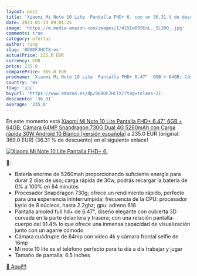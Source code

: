 ```yaml
---
layout: post
title: 'Xiaomi Mi Note 10 Lite  Pantalla FHD+ 6. con un 36.31 % de descuento'
date: 2021-01-14 09:01:25
image: 'https://m.media-amazon.com/images/I/415Ew895EnL._SL200_.jpg'
comments: true
category: ofertas
author: ring
slug: 'B08DFJHCTX-es'
actualPrice: 235.0 EUR
currency: EUR
price: 235.0
comparePrice: 369.0 EUR
prodname: 'Xiaomi Mi Note 10 Lite  Pantalla FHD+ 6.47"  6GB + 64GB; Cámara 64MP  Snapdragon 730G  Dual 4G  5260mAh con Carga rápida 30W  Android 10  Blanco [versión española]'
country: 'es'
flag: '🇪🇸'
buyurl: 'https://www.amazon.es/dp/B08DFJHCTX/?tag=tolees-21'
descuento: '36.31'
average: '235.0'
---
```


En este momento está [Xiaomi Mi Note 10 Lite  Pantalla FHD+ 6.47"  6GB + 64GB; Cámara 64MP  Snapdragon 730G  Dual 4G  5260mAh con Carga rápida 30W  Android 10  Blanco [versión española]](https://www.amazon.es/dp/B08DFJHCTX/?tag=tolees-21) a 235.0 EUR (original: 369.0 EUR) (36.31 %  de descuento) en el siguiente enlace!

[![Xiaomi Mi Note 10 Lite  Pantalla FHD+ 6.](https://m.media-amazon.com/images/I/415Ew895EnL._SL200_.jpg)](https://www.amazon.es/dp/B08DFJHCTX/?tag=tolees-21)

🔎:

- Batería enorme de 5260mah proporcionando suficiente energía para durar 2 días de uso; carga rápida de 30w, podrás recargar la batería de 0% a 100% en 64 minutos
- Procesador Snapdragon 730g; ofrece un rendimiento rápido, perfecto para una experiencia ininterrumpida; frecuencia de la CPU: procesador kyrio de 8 núcleos, hasta 2.2ghz; gpu: adreno 618
- Pantalla amoled full hd+ de 6.47", diseño elegante con cubierta 3D curvada en la parte delantera y trasera; con una relación pantalla-cuerpo del 91.4% lo que ofrece una inmensa capacidad de visualización junto con un agarre cómodo
- Cámara cuádruple de 64mp con vídeo 4k y cámara frontal selfie de 16mp
- Mi note 10 lite es el teléfono perfecto para tu día a día trabajar y jugar
- Tamaño de pantalla: 6.5 inches

[🛒 Aquí!!!](https://www.amazon.es/dp/B08DFJHCTX/?tag=tolees-21)
